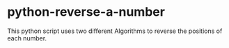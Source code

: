 # python-reverse-a-number
This python script uses two different Algorithms to reverse the positions of each number.
